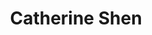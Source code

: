 ---
type: "member"
layout: "team"
title: "Catherine Shen"
publish_name: "Catherine Shen"
bg_image: ""
photo: ""
lab_position: "Undergrad Student"
lab_group: "Alumni"
status: "alumni"

---